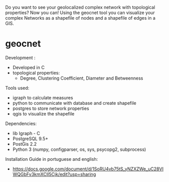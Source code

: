 Do you want to see your geolocalized complex network with topological properties? Now you can! Using the geocnet tool you can visualize your complex Networks as a shapefile of nodes and a shapefile of edges in a GIS. 

# geocnet

Development :
- Developed in C
- topological properties:
  - Degree, Clustering Coefficient, Diameter and Betweenness

Tools used:
- igraph to calculate measures
- python to communicate with database and create shapefile
- postgres to store network properties
- qgis to visualize the shapefile

Dependencies:
- lib Igraph - C
- PostgreSQL 9.5+
- PostGis 2.2
- Python 3 (numpy, configparser, os, sys, psycopg2, subprocess)

Installation Guide in portuguese and english: 
- https://docs.google.com/document/d/1SoRU4vb75tS_yNZXZWe_uC28VIWQGbFv3kmXCIl5Cjk/edit?usp=sharing
 

